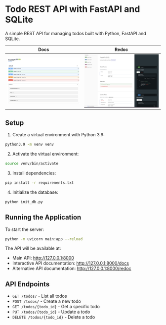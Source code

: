 # Todo REST API with FastAPI and SQLite

A simple REST API for managing todos built with Python, FastAPI and SQLite.


| Docs | Redoc |
| --- | --- |
| ![Docs](https://github.com/gustavoisensee/studies/blob/28eca90568af3d0577c8f6e340c2d12f0ed3594f/tech/python-api/assets/docs.png) | ![Redoc](https://github.com/gustavoisensee/studies/blob/28eca90568af3d0577c8f6e340c2d12f0ed3594f/tech/python-api/assets/redoc.png) |

## Setup

1. Create a virtual environment with Python 3.9:
```bash
python3.9 -m venv venv
```

2. Activate the virtual environment:
```bash
source venv/bin/activate
```

3. Install dependencies:
```bash
pip install -r requirements.txt
```

4. Initialize the database:
```bash
python init_db.py
```

## Running the Application

To start the server:
```bash
python -m uvicorn main:app --reload
```

The API will be available at:
- Main API: http://127.0.0.1:8000
- Interactive API documentation: http://127.0.0.1:8000/docs
- Alternative API documentation: http://127.0.0.1:8000/redoc

## API Endpoints

- `GET /todos/` - List all todos
- `POST /todos/` - Create a new todo
- `GET /todos/{todo_id}` - Get a specific todo
- `PUT /todos/{todo_id}` - Update a todo
- `DELETE /todos/{todo_id}` - Delete a todo 

